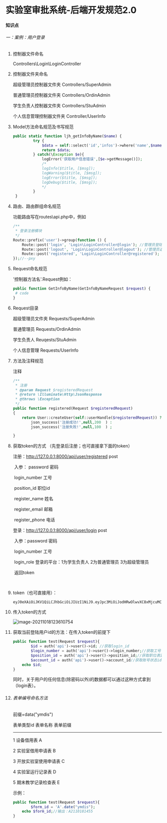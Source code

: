 # 实验室审批系统-后端开发规范2.0

#### 知识点

###### 一：案例：用户登录

1. 控制器文件命名 

   Controllers\Login\LoginController

2. 控制器文件夹命名 

   超级管理员控制器文件夹 Controllers/SuperAdmin 

   普通管理员控制器文件夹 Controllers/OrdinAdmin 

   学生负责人控制器文件夹 Controllers/StuAdmin 

   个人信息管理控制器文件夹 Controller/UserInfo

3. Model方法命名规范及书写规范

   ```php
   public static function ljh_getInfoByName($name) {
            try {
                $data = self::select('id','infos')->where('name',$name)->get();
                return $data;
            } catch(\Exception $e){
                logError('获取用户信息错误',[$e->getMessage()]);
                /*
                logInfo($title, [$msg]);
                logWarning($title, [$msg]);
                logError($title, [$msg]);
                logDebug($title, [$msg]);
                */
            }
    }
   
   ```

   

4. 路由、路由群组命名规范

   功能路由写在routes\api.php中，例如

   ```php
   /**
    * 登录注册模块
    */
   Route::prefix('user')->group(function () {
       Route::post('login', 'Login\LoginController@login'); //管理员登陆
       Route::post('logout', 'Login\LoginController@logout'); //管理员退出登陆
       Route::post('registered', 'Login\LoginController@registered'); //管理员注册
   });//--pxy
   ```

5. Request命名规范

   '控制器方法名'.Request例如：

   ```php
   public function GetInfoByName(GetInfoByNameRequest $request) {
    # code
   }
   ```

   

6. Request目录

   超级管理员文件夹 Requests/SuperAdmin 

   普通管理员 Requests/OrdinAdmin 

   学生负责人 Reuqests/StuAdmin 

   个人信息管理 Requests/UserInfo

7. 方法及注释规范

   注释

   ```php
   /**
    * 注册
    * @param Request $registeredRequest
    * @return \Illuminate\Http\JsonResponse
    * @throws \Exception
    */
   public function registered(Request $registeredRequest)
   {
       return User::createUser(self::userHandle($registeredRequest)) ?
           json_success('注册成功!',null,200  ) :
           json_success('注册失败!',null,100  ) ;
   
   }
   ```

   

8. 获取token的方式   （先登录后注册；也可直接拿下面的token）

   注册：http://127.0.0.1:8000/api/user/registered      post

   ​	入参： password  密码

   ​				login_number  工号

   ​				position_id  职位id

   ​				register_name  姓名

   ​				register_email  邮箱

   ​				register_phone  电话

   登录：http://127.0.0.1:8000/api/user/login     post

   ​	入参：password  密码

   ​			   login_number  工号

   ​			   login_role    登录的平台：1为学生负责人    2为普通管理员   3为超级管理员

   ​	返回token

   ​			

   

9. token（也可直接用）：

   ```token
   eyJ0eXAiOiJKV1QiLCJhbGciOiJIUzI1NiJ9.eyJpc3MiOiJodHRwOlwvXC8xMjcuMC4wLjE6ODAwMFwvYXBpXC91c2VyXC9sb2dpbiIsImlhdCI6MTYzNDUyNzY0NSwiZXhwIjoxNjM0NTMxMjQ1LCJuYmYiOjE2MzQ1Mjc2NDUsImp0aSI6InZvRVFDQWsyVmpKOERmMUwiLCJzdWIiOjEsInBydiI6IjIzYmQ1Yzg5NDlmNjAwYWRiMzllNzAxYzQwMDg3MmRiN2E1OTc2ZjcifQ._wfR4ZyhQnkZEjNQ9iH8mjMPk1ijFaWL0YBTECm7YrM
   ```

   

10. 传入token的方式

    ![image-20211018123610754](C:\Users\Administrator\AppData\Roaming\Typora\typora-user-images\image-20211018123610754.png)

    

11. 获取当前登陆用户id的方法：在传入token的前提下

    ```php
    public function test(Request $request){
        	$id = auth('api')->user()->id; //获取login_id
            $login_number = auth('api')->user()->login_number;//获取工号
            $position_id = auth('api')->user()->position_id;//获取职位表id
        	$account_id = auth('api')->user()->account_id//获取账号状态id
        echo $id;
    }
    ```

    同时，关于用户的任何信息(除密码以外)的数据都可以通过这种方式拿到（login表）。

     

12. ###### 表单编号命名方法

    前缀+data("ymdis")

    表单类型id						表单名称						表单前缀

    ------

    1										设备借用表							  A

    2										实验室借用申请表					B

    3										开放实验室使用申请表			 C

    4										实验室运行记录表					 D

    5										期末教学记录检查表				  E

    示例：

    ```php
    public function test(Request $request){
        	$form_id = 'A'.date("ymdis");
        echo $form_id;//输出：A2110181455
    }
    ```

    

    

    

    

    

    
